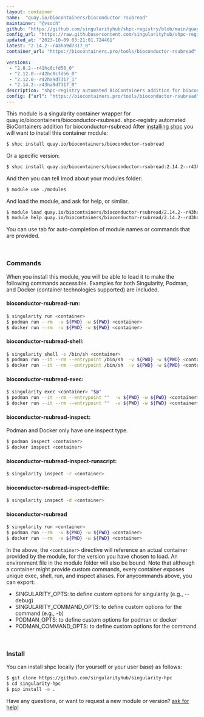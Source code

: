 ```yaml
---
layout: container
name:  "quay.io/biocontainers/bioconductor-rsubread"
maintainer: "@vsoch"
github: "https://github.com/singularityhub/shpc-registry/blob/main/quay.io/biocontainers/bioconductor-rsubread/container.yaml"
config_url: "https://raw.githubusercontent.com/singularityhub/shpc-registry/main/quay.io/biocontainers/bioconductor-rsubread/container.yaml"
updated_at: "2023-10-09 03:21:01.724461"
latest: "2.14.2--r43ha9d7317_0"
container_url: "https://biocontainers.pro/tools/bioconductor-rsubread"

versions:
 - "2.8.2--r41hc0cfd56_0"
 - "2.12.0--r42hc0cfd56_0"
 - "2.12.0--r42ha9d7317_1"
 - "2.14.2--r43ha9d7317_0"
description: "shpc-registry automated BioContainers addition for bioconductor-rsubread"
config: {"url": "https://biocontainers.pro/tools/bioconductor-rsubread", "maintainer": "@vsoch", "description": "shpc-registry automated BioContainers addition for bioconductor-rsubread", "latest": {"2.14.2--r43ha9d7317_0": "sha256:29c9ca926c86658800a4da8ad3413c218ea43dc75193c2e76cc5e61cd60e580a"}, "tags": {"2.8.2--r41hc0cfd56_0": "sha256:a95e788d3ec62d2450e50584d5bc785edfd3593d116ef70bd2996e04195de6a2", "2.12.0--r42hc0cfd56_0": "sha256:fe2aa17bb1b8fe926ff6019bd7df3274ae5e1db73e21f5cd3150eb71e1c6073b", "2.12.0--r42ha9d7317_1": "sha256:9bb3342815d2d9220169c47a35fd77cd919a33dbddcc472c8833d235c348ec56", "2.14.2--r43ha9d7317_0": "sha256:29c9ca926c86658800a4da8ad3413c218ea43dc75193c2e76cc5e61cd60e580a"}, "docker": "quay.io/biocontainers/bioconductor-rsubread"}
---
```


This module is a singularity container wrapper for quay.io/biocontainers/bioconductor-rsubread.
shpc-registry automated BioContainers addition for bioconductor-rsubread
After [installing shpc](#install) you will want to install this container module:


```bash
$ shpc install quay.io/biocontainers/bioconductor-rsubread
```

Or a specific version:

```bash
$ shpc install quay.io/biocontainers/bioconductor-rsubread:2.14.2--r43ha9d7317_0
```

And then you can tell lmod about your modules folder:

```bash
$ module use ./modules
```

And load the module, and ask for help, or similar.

```bash
$ module load quay.io/biocontainers/bioconductor-rsubread/2.14.2--r43ha9d7317_0
$ module help quay.io/biocontainers/bioconductor-rsubread/2.14.2--r43ha9d7317_0
```

You can use tab for auto-completion of module names or commands that are provided.

<br>

### Commands

When you install this module, you will be able to load it to make the following commands accessible.
Examples for both Singularity, Podman, and Docker (container technologies supported) are included.

#### bioconductor-rsubread-run:

```bash
$ singularity run <container>
$ podman run --rm  -v ${PWD} -w ${PWD} <container>
$ docker run --rm  -v ${PWD} -w ${PWD} <container>
```

#### bioconductor-rsubread-shell:

```bash
$ singularity shell -s /bin/sh <container>
$ podman run --it --rm --entrypoint /bin/sh  -v ${PWD} -w ${PWD} <container>
$ docker run --it --rm --entrypoint /bin/sh  -v ${PWD} -w ${PWD} <container>
```

#### bioconductor-rsubread-exec:

```bash
$ singularity exec <container> "$@"
$ podman run --it --rm --entrypoint ""  -v ${PWD} -w ${PWD} <container> "$@"
$ docker run --it --rm --entrypoint ""  -v ${PWD} -w ${PWD} <container> "$@"
```

#### bioconductor-rsubread-inspect:

Podman and Docker only have one inspect type.

```bash
$ podman inspect <container>
$ docker inspect <container>
```

#### bioconductor-rsubread-inspect-runscript:

```bash
$ singularity inspect -r <container>
```

#### bioconductor-rsubread-inspect-deffile:

```bash
$ singularity inspect -d <container>
```



#### bioconductor-rsubread

```bash
$ singularity run <container>
$ podman run --rm  -v ${PWD} -w ${PWD} <container>
$ docker run --rm  -v ${PWD} -w ${PWD} <container>
```


In the above, the `<container>` directive will reference an actual container provided
by the module, for the version you have chosen to load. An environment file in the
module folder will also be bound. Note that although a container
might provide custom commands, every container exposes unique exec, shell, run, and
inspect aliases. For anycommands above, you can export:

 - SINGULARITY_OPTS: to define custom options for singularity (e.g., --debug)
 - SINGULARITY_COMMAND_OPTS: to define custom options for the command (e.g., -b)
 - PODMAN_OPTS: to define custom options for podman or docker
 - PODMAN_COMMAND_OPTS: to define custom options for the command

<br>

### Install

You can install shpc locally (for yourself or your user base) as follows:

```bash
$ git clone https://github.com/singularityhub/singularity-hpc
$ cd singularity-hpc
$ pip install -e .
```

Have any questions, or want to request a new module or version? [ask for help!](https://github.com/singularityhub/singularity-hpc/issues)